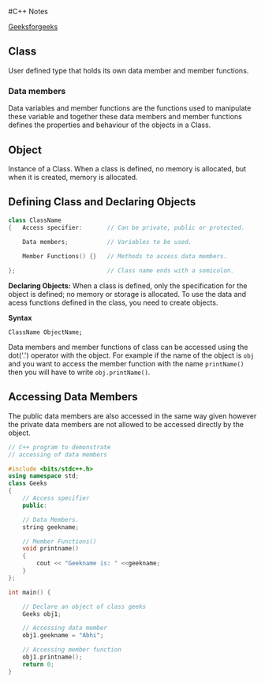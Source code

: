#C++ Notes

[Geeksforgeeks](https://www.geeksforgeeks.org/c-classes-and-objects/)

## Class
User defined type that holds its own data member and member functions.

### Data members
Data variables and member functions are the functions used to manipulate these variable and together these data members and member functions defines the properties and behaviour of the objects in a Class.

## Object
Instance of a Class. When a class is defined, no memory is allocated, but when it is created, memory is allocated.

## Defining Class and Declaring Objects

```c++
class ClassName
{	Access specifier: 		// Can be private, public or protected.
	
	Data members; 			// Variables to be used.

	Member Functions() {} 	// Methods to access data members.

}; 							// Class name ends with a semicolon.
```

**Declaring Objects:** When a class is defined, only the specification for the object is defined; no memory or storage is allocated. To use the data and acess functions defined in the class, you need to create objects.

**Syntax**
```
ClassName ObjectName;
```

Data members and member functions of class can be accessed using the dot('.') operator with the object. For example if the name of the object is `obj` and you want to access the member function with the name `printName()` then you will have to write `obj.printName()`.

## Accessing Data Members

The public data members are also accessed in the same way given however the private data members are not allowed to be accessed directly by the object.

```c++
// C++ program to demonstrate
// accessing of data members

#include <bits/stdc++.h>
using namespace std;
class Geeks
{
    // Access specifier
    public:

    // Data Members.
    string geekname;

    // Member Functions()
    void printname()
    {
        cout << "Geekname is: " <<geekname;
    }
};

int main() {

    // Declare an object of class geeks
    Geeks obj1;

    // Accessing data member
    obj1.geekname = "Abhi";

    // Accessing member function
    obj1.printname();
    return 0;
}
```